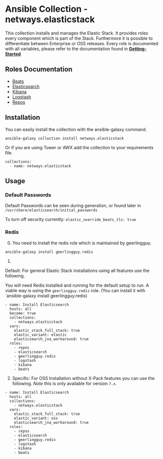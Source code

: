 # Ansible Collection - netways.elasticstack

This collection installs and manages the Elastic Stack. It provides roles every component which is part of the Stack. Furthermore it is possible to differentiate between Enterprise or OSS releases. Every role is documented with all variables, please refer to the documentation found in **[Getting-Started](./docs/getting-started.md)**



## Roles Documentation

* [Beats](docs/role-beats.md)
* [Elasticsearch](docs/role-elasticsearch.md)
* [Kibana](docs/role-kibana.md)
* [Logstash](docs/role-logstash.md)
* [Repos](docs/role-repos.md)

## Installation

You can easily install the collection with the ansible-galaxy command.

```
ansible-galaxy collection install netways.elasticstack
```

Or if you are using Tower or AWX add the collection to your requirements file.

```
collections:
  - name: netways.elasticstack
```

## Usage

### Default Passwords 

Default Passwords  can be seen during generation, or found later in `/usr/share/elasticsearch/initial_passwords`

To turn off security currently:
`elastic_override_beats_tls: true`
### Redis

0) You need to install the redis role which is maintained by geerlingguy.

```
ansible-galaxy install geerlingguy.redis 
```

1) 

Default: For general Elastic Stack installations using all features use the following.

You will need Redis installed and running for the default setup to run. A viable way is using the `geerlingguy.redis` role. (You can install it with `ansible-galaxy install geerlingguy.redis)

```
- name: Install Elasticsearch
  hosts: all
  become: true
  collections:
    - netways.elasticstack
  vars:
    elastic_stack_full_stack: true
    elastic_variant: elastic
    elasticsearch_jna_workaround: true
  roles:
    - repos
    - elasticsearch
    - geerlingguy.redis
    - logstash
    - kibana
    - beats
```

2) Specific: For OSS Installation without X-Pack features you can use the following. _Note_ this is only available for version `7.x`.
```
- name: Install Elasticsearch
  hosts: all
  collections:
    - netways.elasticstack
  vars:
    elastic_stack_full_stack: true
    elastic_variant: oss
    elasticsearch_jna_workaround: true
  roles:
    - repos
    - elasticsearch
    - geerlingguy.redis
    - logstash
    - kibana
    - beats
```
